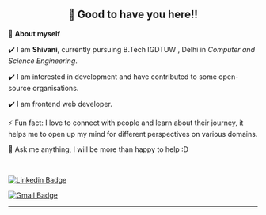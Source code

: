 <!-- README FILE CODE -->



<!-- WAKING HAND WITH GOOD TO HAVE YOU TEXT-->
<h2 align=center>👋 Good to have you here!!</h2>


<!--ABOUT ME CODE-->
🌱 **About myself**<br>

✔️ I am **Shivani**, currently pursuing B.Tech IGDTUW , Delhi in *Computer and Science Engineering*. <br>

✔️ I am interested in development and have contributed to some open-source organisations. <br>

✔️ I am frontend web developer.<br>

⚡ Fun fact: I love to connect with people and learn about their journey, it helps me to open up my mind for different perspectives on various domains.   <br>

💬 Ask me anything, I will be more than happy to help :D <br>



<br>



<!-- SOCAIL MEDIA HANDLES -->
[![Linkedin Badge](https://img.shields.io/badge/-ShivaniSingh-blue?style=flat-square&logo=Linkedin&logoColor=white&link=https://www.linkedin.com/in/shivani-singh-503876205/)](https://www.linkedin.com/in/shivani-singh-503876205/)

[![Gmail Badge](https://img.shields.io/badge/-shivanisg2003@gmail.com-c14438?style=flat-square&logo=Gmail&logoColor=white&link=mailto:shivanisg2003@gmail.com)](mailto:shivanisg2003@gmail.com)

---

